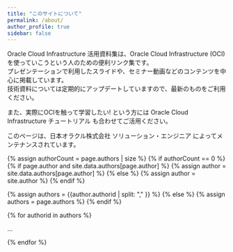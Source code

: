 ```yaml
---
title: "このサイトについて"
permalink: /about/
author_profile: true
sidebar: false
---
```


Oracle Cloud Infrastructure 活用資料集は、Oracle Cloud Infrastructure (OCI) を使っていこうという人のための便利リンク集です。  
プレゼンテーションで利用したスライドや、セミナー動画などのコンテンツを中心に掲載しています。  
技術資料については定期的にアップデートしていますので、最新のものをご利用ください。

また、実際にOCIを触って学習したい! という方には Oracle Cloud Infrastructure チュートリアル も合わせてご活用ください。

このページは、日本オラクル株式会社 ソリューション・エンジニア によってメンテナンスされています。

{% assign authorCount = page.authors | size %}
{% if authorCount == 0 %}
  {% if page.author and site.data.authors[page.author] %}
    {% assign author = site.data.authors[page.author] %}
  {% else %}
    {% assign author = site.author %}
  {% endif %}
  
  {% assign authors = {{author.authorid | split: "," }} %}
{% else %}
  {% assign authors = page.authors %}
{% endif %}

<div itemscope itemtype="http://schema.org/Person">
  {% for authorid in authors %}
  <p>
...
  </p>
  {% endfor %}
</div>